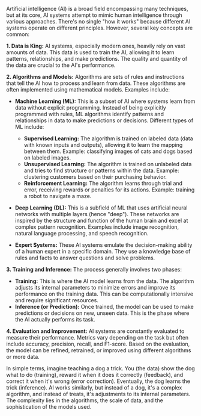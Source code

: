 Artificial intelligence (AI) is a broad field encompassing many techniques, but at its core, AI systems attempt to mimic human intelligence through various approaches.  There's no single "how it works" because different AI systems operate on different principles. However, several key concepts are common:

**1. Data is King:**  AI systems, especially modern ones, heavily rely on vast amounts of data. This data is used to train the AI, allowing it to learn patterns, relationships, and make predictions.  The quality and quantity of the data are crucial to the AI's performance.

**2. Algorithms and Models:** Algorithms are sets of rules and instructions that tell the AI how to process and learn from data.  These algorithms are often implemented using mathematical models.  Examples include:

* **Machine Learning (ML):**  This is a subset of AI where systems learn from data without explicit programming.  Instead of being explicitly programmed with rules, ML algorithms identify patterns and relationships in data to make predictions or decisions.  Different types of ML include:
    * **Supervised Learning:** The algorithm is trained on labeled data (data with known inputs and outputs), allowing it to learn the mapping between them.  Example: classifying images of cats and dogs based on labeled images.
    * **Unsupervised Learning:** The algorithm is trained on unlabeled data and tries to find structure or patterns within the data. Example: clustering customers based on their purchasing behavior.
    * **Reinforcement Learning:** The algorithm learns through trial and error, receiving rewards or penalties for its actions.  Example: training a robot to navigate a maze.

* **Deep Learning (DL):** This is a subfield of ML that uses artificial neural networks with multiple layers (hence "deep").  These networks are inspired by the structure and function of the human brain and excel at complex pattern recognition.  Examples include image recognition, natural language processing, and speech recognition.

* **Expert Systems:** These AI systems emulate the decision-making ability of a human expert in a specific domain. They use a knowledge base of rules and facts to answer questions and solve problems.

**3. Training and Inference:**  The process generally involves two phases:

* **Training:** This is where the AI model learns from the data.  The algorithm adjusts its internal parameters to minimize errors and improve its performance on the training data.  This can be computationally intensive and require significant resources.
* **Inference (or Prediction):**  Once trained, the model can be used to make predictions or decisions on new, unseen data.  This is the phase where the AI actually performs its task.


**4. Evaluation and Improvement:**  AI systems are constantly evaluated to measure their performance. Metrics vary depending on the task but often include accuracy, precision, recall, and F1-score.  Based on the evaluation, the model can be refined, retrained, or improved using different algorithms or more data.


In simple terms, imagine teaching a dog a trick.  You (the data) show the dog what to do (training), reward it when it does it correctly (feedback), and correct it when it's wrong (error correction). Eventually, the dog learns the trick (inference). AI works similarly, but instead of a dog, it's a complex algorithm, and instead of treats, it's adjustments to its internal parameters.  The complexity lies in the algorithms, the scale of data, and the sophistication of the models used.
